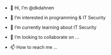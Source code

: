 - 👋 Hi, I’m @dkdahnen
- 👀 I’m interested in programming & IT Security
- 🌱 I’m currently learning about IT Security

- 💞️ I’m looking to collaborate on ...
- 📫 How to reach me ...

<!---
dkdahnen/dkdahnen is a ✨ special ✨ repository because its `README.md` (this file) appears on your GitHub profile.
You can click the Preview link to take a look at your changes.
--->
